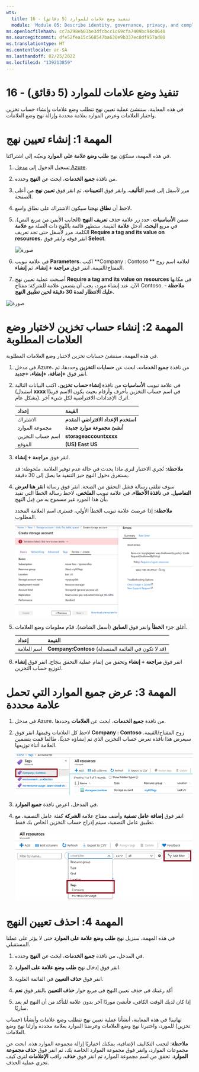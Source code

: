 ```yaml
---
wts:
  title: 16 - تنفيذ وضع علامات للموارد (5 دقائق)
  module: 'Module 05: Describe identity, governance, privacy, and compliance features'
ms.openlocfilehash: cc7a298eb03be3dfcbcc1c69cfa7409bc94c0640
ms.sourcegitcommit: dfe52fea15c568547ba630e9b337ec8df957ad80
ms.translationtype: HT
ms.contentlocale: ar-SA
ms.lasthandoff: 02/25/2022
ms.locfileid: "139213859"
---
```

# <a name="16---implement-resource-tagging-5-min"></a>16 - تنفيذ وضع علامات للموارد (5 دقائق)

في هذه المعاينة، سننشئ عملية تعيين نهج تتطلب وضع علامات وإنشاء حساب تخزين واختبار العلامات وعرض الموارد بعلامة محددة وإزالة نهج وضع العلامات.

# <a name="task-1-create-a-policy-assignment"></a>المهمة 1: إنشاء تعيين نهج 

في هذه المهمة، سنكوّن نهج **طلب وضع علامة على الموارد** ونعيّنه إلى اشتراكنا. 

1. تسجيل الدخول إلى ⁧[⁩مدخل Azure⁧](https://portal.azure.com)⁩.

2. من نافذة **جميع الخدمات**، ابحث عن **النهج** وحدده.

3. مرر لأسفل إلى قسم **التأليف**، وانقر فوق **التعيينات**، ثم انقر فوق **تعيين نهج** من أعلى الصفحة.

4. لاحظ أن **نطاق** نهجنا سيكون الاشتراك على نطاق واسع. 

5. ضمن **الأساسيات**، حدد زر علامة حذف **تعريف النهج** (الجانب الأيمن من مربع النص). في مربع **البحث**، أدخل **علامة** القيمة. ستظهر قائمة بالنُهج ذات الصلة مع **علامة** الكلمة. مرر لأسفل حتى تجد تعريف **Require a tag and its value on resources**، انقر فوقه وانقر فوق **Select**.

   ![صورة](https://user-images.githubusercontent.com/89808319/155607579-d564a43e-a9cd-443d-8482-f47879eff2e9.png)
   
6.  في علامة تبويب **Parameters**، اكتب **Company : Contoso ** لعلامة اسم زوج المفتاح/القيمة. انقر فوق **مراجعة + إنشاء**، ثم **إنشاء**.

  

7. أصبحت عملية تعيين نهج **Require a tag amd its value on resources** في مكانها الآن. عند إنشاء مورد، يجب أن يتضمن علامة للشركة: مفتاح Contoso.
   **ملاحظة - عليك الانتظار لمدة 30 دقيقة لحين تطبيق النهج.** 

  ![صورة](https://user-images.githubusercontent.com/89808319/155607357-556646b6-9ca7-4817-a02e-643869b2c4dd.png)

# <a name="task-2-create-a-storage-account-to-test-the-required-tagging"></a>المهمة 2: إنشاء حساب تخزين لاختبار وضع العلامات المطلوبة

في هذه المهمة، سننشئ حسابات تخزين لاختبار وضع العلامات المطلوبة. 

1. في مدخل Azure، من نافذة **جميع الخدمات**، ابحث عن **حسابات التخزين** وحددها، ثم انقر فوق **+إضافة، +إنشاء، +جديد**.

2. في علامة تبويب **الأساسيات** من نافذة **إنشاء حساب تخزين**، اكتب البيانات التالية (استبدل **xxxx** في اسم حساب التخزين بأحرف وأرقام بحيث يكون الاسم فريدًا بشكل عام). اترك الإعدادات الافتراضية لكل شيء آخر.

    | إعداد | القيمة | 
    | --- | --- |
    | الاشتراك | **استخدم الإعداد الافتراضي المقدم** |
    | مجموعة الموارد | **أنشئ مجموعة موارد جديدة** |
    | اسم حساب التخزين | **storageaccountxxxx** |
    | ‏‏الموقع | **(US) East US** |

3. انقر فوق **مراجعة + إنشاء**. 

    **ملاحظة:** نُجري الاختبار لنرى ماذا يحدث في حالة عدم توفير العلامة. ملحوظة: قد يستغرق دخول النهج حيز التنفيذ ما يصل إلى 30 دقيقة.

4. سوف تتلقى رسالة فشل التحقق من الصحة. انقر فوق رسالة **انقر هنا لعرض التفاصيل**. في **نافذة الأخطاء**، في علامة تبويب **الملخص**، لاحظ رسالة الخطأ التي تفيد بأن هذا المورد غير مسموح به من قِبل النهج.

    **ملاحظة:** إذا عرضتَ علامة تبويب الخطأ الأولي، فسترى اسم العلامة المحدد المطلوب. 

    ![لقطة شاشة لرسالة غير مسموح به بسبب خطأ في النهج.](../images/1704.png)


5. أغلق جزء **الخطأ** وانقر فوق **السابق** (أسفل الشاشة). قدّم معلومات وضع العلامات. 

    | إعداد | القيمة | 
    | --- | --- |
    | اسم العلامة | **Company:Contoso** (قد لا تكون في القائمة المنسدلة) |

6. انقر فوق **مراجعة + إنشاء** وتحقق من إتمام عملية التحقق بنجاح. انقر فوق **إنشاء** لتوزيع حساب التخزين. 

# <a name="task-3-view-all-resources-with-a-specific-tag"></a>المهمة 3: عرض جميع الموارد التي تحمل علامة محددة

1. في مدخل Azure، من نافذة **جميع الخدمات**، ابحث عن **العلامات** وحددها.

2. لاحظ كل العلامات وقيمها. انقر فوق **Company : Contoso** زوج المفتاح/القيمة. سيعرض هذا نافذة تعرض حساب التخزين الذي تم إنشاؤه حديثًا، طالما قمت بتضمين العلامة أثناء توزيعها. 

   ![لقطة شاشة للعلامات مع تحديد الشركة وcontoso.](../images/1705.png)

3. في المدخل، اعرض نافذة **جميع الموارد**.

4. انقر فوق **إضافة عامل تصفية** وأضف مفتاح علامة **الشركة** كفئة عامل التصفية. مع تطبيق عامل التصفية، سيتم إدراج حساب التخزين الخاص بك فقط.

    ![لقطة شاشة لعامل تصفية جميع الموارد مع تحديد الشركة.](../images/1706.png)

# <a name="task-4-delete-the-policy-assignment"></a>المهمة 4: احذف تعيين النهج

في هذه المهمة، سنزيل نهج **طلب وضع علامة على الموارد** حتى لا يؤثر على عملنا المستقبلي. 

1. في المدخل، من نافذة **جميع الخدمات**، ابحث عن **النهج** وحدده.

2. انقر فوق إدخال نهج **طلب وضع علامة على الموارد**.

3. انقر فوق **حذف التعيين** في القائمة العلوية.

4. أكد رغبتك في حذف تعيين النهج في مربع حوار **حذف التعيين** بالنقر فوق **نعم**

5. إذا كان لديك الوقت الكافي، فأنشئ موردًا آخر بدون علامة للتأكد من أن النهج لم يعد ساريًا.

تهانينا! في هذه المعاينة، أنشأنا عملية تعيين نهج تتطلب وضع علامات وأنشأنا (حساب تخزين) للمورد، واختبرنا نهج وضع العلامات وعرضنا الموارد بعلامة محددة وأزلنا نهج وضع العلامات.


**ملاحظة**: لتجنب التكاليف الإضافية، يمكنك اختياريًا إزالة مجموعة الموارد هذه. ابحث عن مجموعات الموارد، وانقر فوق مجموعة الموارد الخاصة بك، ثم انقر فوق **حذف مجموعة الموارد**. تحقق من اسم مجموعة الموارد ثم انقر فوق **حذف**. راقب **الإعلامات** لترى كيف تجري عملية الحذف.
